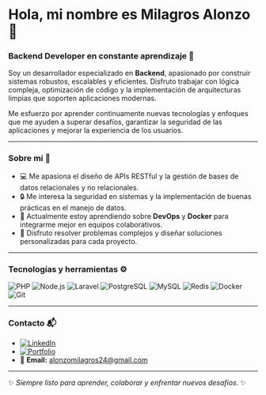 # Hola, mi nombre es Milagros Alonzo 👋

### Backend Developer en constante aprendizaje 🚀

Soy un desarrollador especializado en **Backend**, apasionado por construir sistemas robustos, escalables y eficientes. Disfruto trabajar con lógica compleja, optimización de código y la implementación de arquitecturas limpias que soporten aplicaciones modernas.

Me esfuerzo por aprender continuamente nuevas tecnologías y enfoques que me ayuden a superar desafíos, garantizar la seguridad de las aplicaciones y mejorar la experiencia de los usuarios. 

---

### Sobre mí 🌟
- 💻 Me apasiona el diseño de APIs RESTful y la gestión de bases de datos relacionales y no relacionales.
- 🔒 Me interesa la seguridad en sistemas y la implementación de buenas prácticas en el manejo de datos.
- 🌱 Actualmente estoy aprendiendo sobre **DevOps** y **Docker** para integrarme mejor en equipos colaborativos.
- 🧩 Disfruto resolver problemas complejos y diseñar soluciones personalizadas para cada proyecto.

---

### Tecnologías y herramientas ⚙️
![PHP](https://img.shields.io/badge/PHP-777BB4?style=for-the-badge&logo=php&logoColor=white)
![Node.js](https://img.shields.io/badge/Node.js-43853D?style=for-the-badge&logo=node.js&logoColor=white)
![Laravel](https://img.shields.io/badge/Laravel-FF2D20?style=for-the-badge&logo=laravel&logoColor=white)
![PostgreSQL](https://img.shields.io/badge/PostgreSQL-336791?style=for-the-badge&logo=postgresql&logoColor=white)
![MySQL](https://img.shields.io/badge/MySQL-005C84?style=for-the-badge&logo=mysql&logoColor=white)
![Redis](https://img.shields.io/badge/Redis-DC382D?style=for-the-badge&logo=redis&logoColor=white)
![Docker](https://img.shields.io/badge/Docker-2496ED?style=for-the-badge&logo=docker&logoColor=white)
![Git](https://img.shields.io/badge/Git-F05032?style=for-the-badge&logo=git&logoColor=white)

---

### Contacto 📬
- [![LinkedIn](https://img.shields.io/badge/LinkedIn-Profile-blue)](https://linkedin.com/in/tu-perfil)
- [![Portfolio](https://img.shields.io/badge/Portfolio-Visítame-green)](https://tusitio.com)
- 📧 **Email:** alonzomilagros24@gmail.com

---

✨ _Siempre listo para aprender, colaborar y enfrentar nuevos desafíos._ ✨
